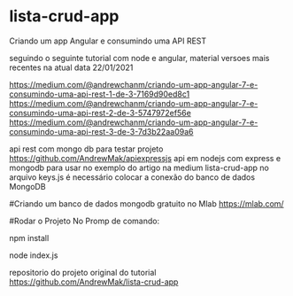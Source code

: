 # lista-crud-app
Criando um app Angular  e consumindo uma API REST 

seguindo o seguinte tutorial com node e angular, material versoes mais recentes na atual data 22/01/2021

https://medium.com/@andrewchanm/criando-um-app-angular-7-e-consumindo-uma-api-rest-1-de-3-7169d90ed8c1
https://medium.com/@andrewchanm/criando-um-app-angular-7-e-consumindo-uma-api-rest-2-de-3-5747972ef56e
https://medium.com/@andrewchanm/criando-um-app-angular-7-e-consumindo-uma-api-rest-3-de-3-7d3b22aa09a6

api rest com mongo db para testar projeto
https://github.com/AndrewMak/apiexpressjs
api em nodejs com express e mongodb para usar no exemplo do artigo na medium lista-crud-app no arquivo keys.js é necessário colocar a conexão do banco de dados MongoDB

#Criando um banco de dados mongodb gratuito no Mlab https://mlab.com/

#Rodar o Projeto No Promp de comando:

npm install

node index.js




repositorio do projeto original do tutorial
https://github.com/AndrewMak/lista-crud-app
